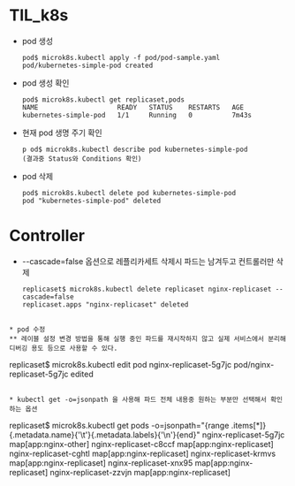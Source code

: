 # TIL_k8s

* pod 생성 
  ```
  pod$ microk8s.kubectl apply -f pod/pod-sample.yaml 
  pod/kubernetes-simple-pod created
  ```

* pod 생성 확인 
  
  ```
  pod$ microk8s.kubectl get replicaset,pods
  NAME                    READY   STATUS    RESTARTS   AGE
  kubernetes-simple-pod   1/1     Running   0          7m43s
  ```


* 현재 pod 생명 주기 확인 
  ```
  p od$ microk8s.kubectl describe pod kubernetes-simple-pod
  (결과중 Status와 Conditions 확인)
  ```
  
* pod 삭제 
  ```
  pod$ microk8s.kubectl delete pod kubernetes-simple-pod
  pod "kubernetes-simple-pod" deleted
  ```
  
# Controller

* --cascade=false 옵션으로 레플리카세트 삭제시 파드는 남겨두고 컨트롤러만 삭제
  ```
  replicaset$ microk8s.kubectl delete replicaset nginx-replicaset --cascade=false
  replicaset.apps "nginx-replicaset" deleted
```

* pod 수정 
** 레이블 설정 변경 방법을 통해 실행 중인 파드를 재시작하지 않고 실제 서비스에서 분리해 디버깅 용도 등으로 사용할 수 있다.
  ```
  replicaset$ microk8s.kubectl edit pod nginx-replicaset-5g7jc
  pod/nginx-replicaset-5g7jc edited
  ```

* kubectl get -o=jsonpath 을 사용해 파드 전체 내용중 원하는 부분만 선택해서 확인하는 옵션 
  ```
  replicaset$ microk8s.kubectl get pods -o=jsonpath="{range .items[*]}{.metadata.name}{'\t'}{.metadata.labels}{'\n'}{end}"
  nginx-replicaset-5g7jc  map[app:nginx-other]
  nginx-replicaset-c8ccf  map[app:nginx-replicaset]
  nginx-replicaset-cghtl  map[app:nginx-replicaset]
  nginx-replicaset-krmvs  map[app:nginx-replicaset]
  nginx-replicaset-xnx95  map[app:nginx-replicaset]
  nginx-replicaset-zzvjn  map[app:nginx-replicaset]
  ```